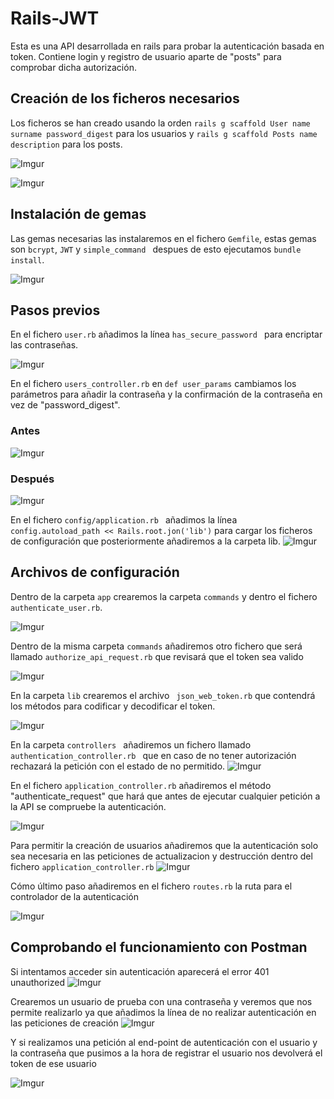 # Rails-JWT

Esta es una API desarrollada en rails para probar la autenticación basada en token. Contiene login y registro de usuario aparte de "posts" para comprobar dicha autorización.


## Creación de los ficheros necesarios

Los ficheros se han creado usando la orden `` rails g scaffold User name surname password_digest `` para los usuarios y `` rails g scaffold Posts name description `` para los posts.

![Imgur](https://i.imgur.com/vbB5YO7.png)


![Imgur](https://i.imgur.com/bGDM9TI.png)

## Instalación de gemas 

Las gemas necesarias las instalaremos en el fichero `` Gemfile ``, estas gemas son `` bcrypt ``, ``JWT`` y ``simple_command `` despues de esto ejecutamos `` bundle install ``.

![Imgur](https://i.imgur.com/OQ2vuLl.png)

## Pasos previos
En el fichero `` user.rb `` añadimos la línea ``has_secure_password `` para encriptar las contraseñas.

![Imgur](https://i.imgur.com/aJ7YtuG.png)

En el fichero `` users_controller.rb `` en `` def user_params `` cambiamos los parámetros para añadir la contraseña y la confirmación de la contraseña en vez de "password_digest".

### Antes

![Imgur](https://i.imgur.com/mJtD4OH.png)

### Después
![Imgur](https://i.imgur.com/86NyCTA.png)

En el fichero ``config/application.rb `` añadimos la línea ``config.autoload_path << Rails.root.jon('lib')`` para cargar los ficheros de configuración que posteriormente añadiremos a la carpeta lib.
![Imgur](https://i.imgur.com/9y7fO42.png)

## Archivos de configuración 

Dentro de la carpeta ``app`` crearemos la carpeta ``commands`` y dentro el fichero ``authenticate_user.rb``.

![Imgur](https://i.imgur.com/WPbSH01.png)

Dentro de la misma carpeta ``commands`` añadiremos otro fichero que será llamado ``authorize_api_request.rb`` que revisará que el token sea valido

![Imgur](https://i.imgur.com/UN7ChNF.png)

En la carpeta `` lib `` crearemos el archivo `` json_web_token.rb`` que contendrá los métodos para codificar y decodificar el token.

![Imgur](https://i.imgur.com/p09qqP6.png)

En la carpeta ``controllers `` añadiremos un fichero llamado ``authentication_controller.rb `` que en caso de no tener autorización rechazará la petición con el estado de no permitido.
![Imgur](https://i.imgur.com/jvaJ2hU.png)

En el fichero ``application_controller.rb`` añadiremos el método "authenticate_request" que hará que antes de ejecutar cualquier petición a la API se compruebe la autenticación.

![Imgur](https://i.imgur.com/tzmrykc.png)

Para permitir la creación de usuarios añadiremos que la autenticación solo sea necesaria en las peticiones de actualizacion y destrucción dentro del fichero ``application_controller.rb`` 
![Imgur](https://i.imgur.com/x7xkzsH.png)


Cómo último paso añadiremos en el fichero ``routes.rb`` la ruta para el controlador de la autenticación

![Imgur](https://i.imgur.com/QAKpWpx.png)

## Comprobando el funcionamiento con Postman

Si intentamos acceder sin autenticación aparecerá el error 401 unauthorized
![Imgur](https://i.imgur.com/6X7fYWv.png)

Crearemos un usuario de prueba con una contraseña y veremos que nos permite realizarlo ya que añadimos la línea de no realizar autenticación en las peticiones de creación 
![Imgur](https://i.imgur.com/eMnVTvw.png)

Y si realizamos una petición al end-point de autenticación con el usuario y la contraseña que pusimos a la hora de registrar el usuario nos devolverá el token de ese usuario

![Imgur](https://i.imgur.com/BahGznC.png)